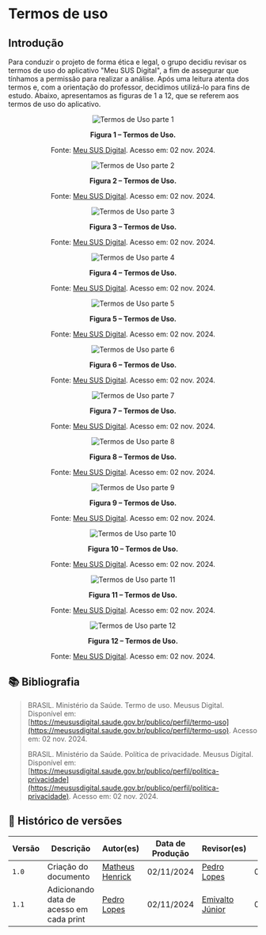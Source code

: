 # Termos de uso

## Introdução

Para conduzir o projeto de forma ética e legal, o grupo decidiu revisar os termos de uso do aplicativo "Meu SUS Digital", a fim de assegurar que tínhamos a permissão para realizar a análise. Após uma leitura atenta dos termos e, com a orientação do professor, decidimos utilizá-lo para fins de estudo. Abaixo, apresentamos as figuras de 1 a 12, que se referem aos termos de uso do aplicativo.

<div align="center">
    <img src="https://github.com/Requisitos-de-Software/2024.2-Grupo04/blob/main/docs/imagens/termo_SUS-pg1.png?raw=true" alt="Termos de Uso parte 1" />
    <p><strong>Figura 1 – Termos de Uso.</strong></p>
    <p>Fonte: <a href="https://meususdigital.saude.gov.br/publico/perfil/termo-uso">Meu SUS Digital</a>. Acesso em: 02 nov. 2024.</p>
</div>
<div align="center">
    <img src="https://github.com/Requisitos-de-Software/2024.2-Grupo04/blob/main/docs/imagens/termo_SUS-pg2.png?raw=true" alt="Termos de Uso parte 2" />
    <p><strong>Figura 2 – Termos de Uso.</strong></p>
    <p>Fonte: <a href="https://meususdigital.saude.gov.br/publico/perfil/termo-uso">Meu SUS Digital</a>. Acesso em: 02 nov. 2024.</p>
</div>
<div align="center">
    <img src="https://github.com/Requisitos-de-Software/2024.2-Grupo04/blob/main/docs/imagens/termo_SUS-pg3.png?raw=true" alt="Termos de Uso parte 3" />
    <p><strong>Figura 3 – Termos de Uso.</strong></p>
    <p>Fonte: <a href="https://meususdigital.saude.gov.br/publico/perfil/termo-uso">Meu SUS Digital</a>. Acesso em: 02 nov. 2024.</p>
</div>
<div align="center">
    <img src="https://github.com/Requisitos-de-Software/2024.2-Grupo04/blob/main/docs/imagens/termo_SUS-pg4.png?raw=true" alt="Termos de Uso parte 4" />
    <p><strong>Figura 4 – Termos de Uso.</strong></p>
    <p>Fonte: <a href="https://meususdigital.saude.gov.br/publico/perfil/termo-uso">Meu SUS Digital</a>. Acesso em: 02 nov. 2024.</p>
</div>
<div align="center">
    <img src="https://github.com/Requisitos-de-Software/2024.2-Grupo04/blob/main/docs/imagens/termo_SUS-pg5.png?raw=true" alt="Termos de Uso parte 5" />
    <p><strong>Figura 5 – Termos de Uso.</strong></p>
    <p>Fonte: <a href="https://meususdigital.saude.gov.br/publico/perfil/termo-uso">Meu SUS Digital</a>. Acesso em: 02 nov. 2024.</p>
</div>
<div align="center">
    <img src="https://github.com/Requisitos-de-Software/2024.2-Grupo04/blob/main/docs/imagens/termo_SUS-pg6.png?raw=true" alt="Termos de Uso parte 6" />
    <p><strong>Figura 6 – Termos de Uso.</strong></p>
    <p>Fonte: <a href="https://meususdigital.saude.gov.br/publico/perfil/termo-uso">Meu SUS Digital</a>. Acesso em: 02 nov. 2024.</p>
</div>
<div align="center">
    <img src="https://github.com/Requisitos-de-Software/2024.2-Grupo04/blob/main/docs/imagens/termo_SUS-pg7.png?raw=true" alt="Termos de Uso parte 7" />
    <p><strong>Figura 7 – Termos de Uso.</strong></p>
    <p>Fonte: <a href="https://meususdigital.saude.gov.br/publico/perfil/termo-uso">Meu SUS Digital</a>. Acesso em: 02 nov. 2024.</p>
</div>
<div align="center">
    <img src="https://github.com/Requisitos-de-Software/2024.2-Grupo04/blob/main/docs/imagens/termo_SUS-pg8.png?raw=true" alt="Termos de Uso parte 8" />
    <p><strong>Figura 8 – Termos de Uso.</strong></p>
    <p>Fonte: <a href="https://meususdigital.saude.gov.br/publico/perfil/termo-uso">Meu SUS Digital</a>. Acesso em: 02 nov. 2024.</p>
</div>
<div align="center">
    <img src="https://github.com/Requisitos-de-Software/2024.2-Grupo04/blob/main/docs/imagens/termo_SUS-pg9.png?raw=true" alt="Termos de Uso parte 9" />
    <p><strong>Figura 9 – Termos de Uso.</strong></p>
    <p>Fonte: <a href="https://meususdigital.saude.gov.br/publico/perfil/termo-uso">Meu SUS Digital</a>. Acesso em: 02 nov. 2024.</p>
</div>
<div align="center">
    <img src="https://github.com/Requisitos-de-Software/2024.2-Grupo04/blob/main/docs/imagens/termo_SUS-pg10.png?raw=true" alt="Termos de Uso parte 10" />
    <p><strong>Figura 10 – Termos de Uso.</strong></p>
    <p>Fonte: <a href="https://meususdigital.saude.gov.br/publico/perfil/termo-uso">Meu SUS Digital</a>. Acesso em: 02 nov. 2024.</p>
</div>
<div align="center">
    <img src="https://github.com/Requisitos-de-Software/2024.2-Grupo04/blob/main/docs/imagens/termo_SUS-pg11.png?raw=true" alt="Termos de Uso parte 11" />
    <p><strong>Figura 11 – Termos de Uso.</strong></p>
    <p>Fonte: <a href="https://meususdigital.saude.gov.br/publico/perfil/termo-uso">Meu SUS Digital</a>. Acesso em: 02 nov. 2024.</p>
</div>
<div align="center">
    <img src="https://github.com/Requisitos-de-Software/2024.2-Grupo04/blob/main/docs/imagens/termo_SUS-pg12.png?raw=true" alt="Termos de Uso parte 12" />
    <p><strong>Figura 12 – Termos de Uso.</strong></p>
    <p>Fonte: <a href="https://meususdigital.saude.gov.br/publico/perfil/termo-uso">Meu SUS Digital</a>. Acesso em: 02 nov. 2024.</p>
</div>

## 📚 Bibliografia
> BRASIL. Ministério da Saúde. Termo de uso. Meusus Digital. Disponível em: [https://meususdigital.saude.gov.br/publico/perfil/termo-uso](https://meususdigital.saude.gov.br/publico/perfil/termo-uso). Acesso em: 02 nov. 2024.</br>
>
> BRASIL. Ministério da Saúde. Política de privacidade. Meusus Digital. Disponível em: [https://meususdigital.saude.gov.br/publico/perfil/politica-privacidade](https://meususdigital.saude.gov.br/publico/perfil/politica-privacidade). Acesso em: 02 nov. 2024.</br>

## 📑 Histórico de versões 

| Versão | Descrição | Autor(es) | Data de Produção | Revisor(es) | Data de Revisão | 
|------- | --------- | --------- | ---------------- | ------------|-----------------|
`1.0` | Criação do documento | [Matheus Henrick](https://github.com/MatheusHenrickSantos) | 02/11/2024| [Pedro Lopes](https://github.com/pLopess) | 03/11/2024|
`1.1` |  Adicionando data de acesso em cada print | [Pedro Lopes](https://github.com/pLopess) |02/11/2024| [Emivalto Júnior](https://github.com/EmivaltoJrr)  |03/11/2024|
